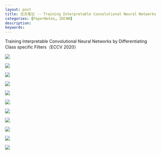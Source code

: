 ```yaml
---
layout: post
title: 论文笔记 -- Training Interpretable Convolutional Neural Networks by Differentiating Class specific Filters
categories: [PaperNotes, 2DCNN]
description: 
keywords: 
---
```


Training Interpretable Convolutional Neural Networks by Differentiating Class specific Filters（ECCV 2020）



![](/images/ECCV2020_THU_Training_Interpretable_Convolutional_Neural_Networks_by_Differentiating_Class_specific_Filters/001.jpg)



![](/images/ECCV2020_THU_Training_Interpretable_Convolutional_Neural_Networks_by_Differentiating_Class_specific_Filters/002.jpg)



![](/images/ECCV2020_THU_Training_Interpretable_Convolutional_Neural_Networks_by_Differentiating_Class_specific_Filters/003.jpg)



![](/images/ECCV2020_THU_Training_Interpretable_Convolutional_Neural_Networks_by_Differentiating_Class_specific_Filters/004.jpg)



![](/images/ECCV2020_THU_Training_Interpretable_Convolutional_Neural_Networks_by_Differentiating_Class_specific_Filters/005.jpg)



![](/images/ECCV2020_THU_Training_Interpretable_Convolutional_Neural_Networks_by_Differentiating_Class_specific_Filters/006.jpg)



![](/images/ECCV2020_THU_Training_Interpretable_Convolutional_Neural_Networks_by_Differentiating_Class_specific_Filters/007.jpg)



![](/images/ECCV2020_THU_Training_Interpretable_Convolutional_Neural_Networks_by_Differentiating_Class_specific_Filters/008.jpg)



![](/images/ECCV2020_THU_Training_Interpretable_Convolutional_Neural_Networks_by_Differentiating_Class_specific_Filters/009.jpg)



![](/images/ECCV2020_THU_Training_Interpretable_Convolutional_Neural_Networks_by_Differentiating_Class_specific_Filters/010.jpg)



![](/images/ECCV2020_THU_Training_Interpretable_Convolutional_Neural_Networks_by_Differentiating_Class_specific_Filters/011.jpg)